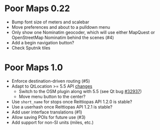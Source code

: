 Poor Maps 0.22
==============

* Bump font size of meters and scalebar
* Move preferences and about to a pulldown menu
* Only show one Nominatim geocoder, which will use either MapQuest
  or OpenStreetMap Nominatim behind the scenes (#4)
* Add a begin navigation button?
* Check Sputnik tiles

Poor Maps 1.0
=============

* Enforce destination-driven routing (#5)
* Adapt to QtLocation >= 5.5 API
  [changes](http://doc.qt.io/qt-5/qtlocation-changes.html)
    - Switch to the OSM plugin along with 5.5
      (see Qt bug [#32937](http://bugreports.qt.io/browse/QTBUG-32937))
    - Move menu button to the center?
* Use `short_name` for stops once Reittiopas API 1.2.0 is stable?
* Use a userhash once Reittiopas API 1.2.1 is stable?
* Add user interface translations (#1)
* Allow saving POIs for future use (#3)
* Add support for non-SI units (miles, etc.)
